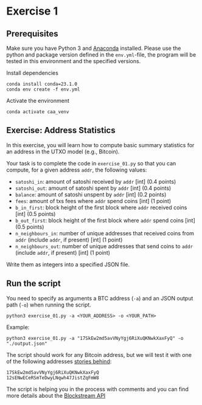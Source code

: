 # Exercise 1

## Prerequisites

Make sure you have Python 3 and [Anaconda](https://docs.anaconda.com/anaconda/install/index.html) installed.
Please use the python and package version defined in the `env.yml`-file, 
the program will be tested in this environment and the specified versions.

Install dependencies

	conda install conda=23.1.0
	conda env create -f env.yml

Activate the environment

	conda activate caa_venv

## Exercise: Address Statistics

In this exercise, you will learn how to compute basic summary statistics for an
address in the UTXO model (e.g., Bitcoin).

Your task is to complete the code in `exercise_01.py` so that you can compute,
for a given address `addr`, the following values:

- `satoshi_in`: amount of satoshi received by `addr` [int] (0.4 points)
- `satoshi_out`: amount of satoshi spent by `addr` [int] (0.4 points)
- `balance`: amount of satoshi unspent by `addr`  [int] (0.2 points)
- `fees`: amount of txs fees where `addr` spend coins [int] (1 point)
- `b_in_first`: block height of the first block where `addr` received coins [int] (0.5 points)
- `b_out_first`: block height of the first block where `addr` spend coins [int] (0.5 points)
- `n_neighbours_in`: number of unique addresses that received coins from `addr` (include `addr`, if present) [int] (1 point)
- `n_neighbours_out`: number of unique addresses that send coins to `addr` (include `addr`, if present) [int] (1 point)

Write them as integers into a specified JSON file.

## Run the script

You need to specify as arguments a BTC address (`-a`) and an JSON output path 
(`-o`) when running the script. 

    python3 exercise_01.py -a <YOUR_ADDRESS> -o <YOUR_PATH>

Example:

    python3 exercise_01.py -a "17SkEw2md5avVNyYgj6RiXuQKNwkXaxFyQ" -o "./output.json"

The script should work for any Bitcoin address, but we will test it with one of
the following addresses [stories behind](https://medium.com/blockchain/famous-bitcoin-transactions-the-stories-behind-them-b45f36acfeb):


	17SkEw2md5avVNyYgj6RiXuQKNwkXaxFyQ
	12sENwECeRSmTeDwyLNqwh47JistZqFmW8


The script is helping you in the process with comments and you can find more
details about the [Blockstream API](https://github.com/Blockstream/esplora/blob/master/API.md)
